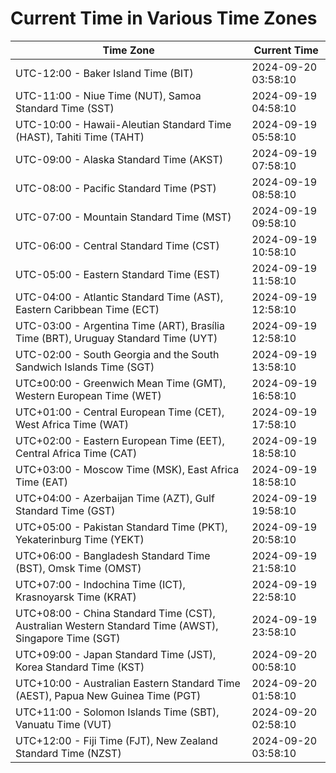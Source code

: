# Current Time in Various Time Zones

| Time Zone | Current Time |
|-----------|--------------|
| UTC-12:00 - Baker Island Time (BIT) | 2024-09-20 03:58:10 |
| UTC-11:00 - Niue Time (NUT), Samoa Standard Time (SST) | 2024-09-19 04:58:10 |
| UTC-10:00 - Hawaii-Aleutian Standard Time (HAST), Tahiti Time (TAHT) | 2024-09-19 05:58:10 |
| UTC-09:00 - Alaska Standard Time (AKST) | 2024-09-19 07:58:10 |
| UTC-08:00 - Pacific Standard Time (PST) | 2024-09-19 08:58:10 |
| UTC-07:00 - Mountain Standard Time (MST) | 2024-09-19 09:58:10 |
| UTC-06:00 - Central Standard Time (CST) | 2024-09-19 10:58:10 |
| UTC-05:00 - Eastern Standard Time (EST) | 2024-09-19 11:58:10 |
| UTC-04:00 - Atlantic Standard Time (AST), Eastern Caribbean Time (ECT) | 2024-09-19 12:58:10 |
| UTC-03:00 - Argentina Time (ART), Brasília Time (BRT), Uruguay Standard Time (UYT) | 2024-09-19 12:58:10 |
| UTC-02:00 - South Georgia and the South Sandwich Islands Time (SGT) | 2024-09-19 13:58:10 |
| UTC±00:00 - Greenwich Mean Time (GMT), Western European Time (WET) | 2024-09-19 16:58:10 |
| UTC+01:00 - Central European Time (CET), West Africa Time (WAT) | 2024-09-19 17:58:10 |
| UTC+02:00 - Eastern European Time (EET), Central Africa Time (CAT) | 2024-09-19 18:58:10 |
| UTC+03:00 - Moscow Time (MSK), East Africa Time (EAT) | 2024-09-19 18:58:10 |
| UTC+04:00 - Azerbaijan Time (AZT), Gulf Standard Time (GST) | 2024-09-19 19:58:10 |
| UTC+05:00 - Pakistan Standard Time (PKT), Yekaterinburg Time (YEKT) | 2024-09-19 20:58:10 |
| UTC+06:00 - Bangladesh Standard Time (BST), Omsk Time (OMST) | 2024-09-19 21:58:10 |
| UTC+07:00 - Indochina Time (ICT), Krasnoyarsk Time (KRAT) | 2024-09-19 22:58:10 |
| UTC+08:00 - China Standard Time (CST), Australian Western Standard Time (AWST), Singapore Time (SGT) | 2024-09-19 23:58:10 |
| UTC+09:00 - Japan Standard Time (JST), Korea Standard Time (KST) | 2024-09-20 00:58:10 |
| UTC+10:00 - Australian Eastern Standard Time (AEST), Papua New Guinea Time (PGT) | 2024-09-20 01:58:10 |
| UTC+11:00 - Solomon Islands Time (SBT), Vanuatu Time (VUT) | 2024-09-20 02:58:10 |
| UTC+12:00 - Fiji Time (FJT), New Zealand Standard Time (NZST) | 2024-09-20 03:58:10 |
